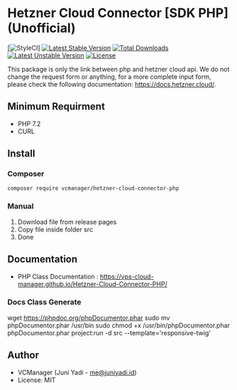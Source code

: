 # Hetzner Cloud Connector [SDK PHP] (Unofficial)

[![StyleCI](https://github.styleci.io/repos/266463223/shield?branch=master)]
[![Latest Stable Version](https://poser.pugx.org/vcmanager/hetzner-cloud-connector-php/v)](//packagist.org/packages/vcmanager/hetzner-cloud-connector-php)
[![Total Downloads](https://poser.pugx.org/vcmanager/hetzner-cloud-connector-php/downloads)](//packagist.org/packages/vcmanager/hetzner-cloud-connector-php)
[![Latest Unstable Version](https://poser.pugx.org/vcmanager/hetzner-cloud-connector-php/v/unstable)](//packagist.org/packages/vcmanager/hetzner-cloud-connector-php)
[![License](https://poser.pugx.org/vcmanager/hetzner-cloud-connector-php/license)](//packagist.org/packages/vcmanager/hetzner-cloud-connector-php)

This package is only the link between php and hetzner cloud api. We do not change the request form or anything, for a more complete input form, please check the following documentation: https://docs.hetzner.cloud/.

## Minimum Requirment
- PHP 7.2
- CURL

## Install

### Composer
```
composer require vcmanager/hetzner-cloud-connector-php
```

### Manual

1. Download file from release pages
2. Copy file inside folder src
3. Done

## Documentation
- PHP Class Documentation : https://vps-cloud-manager.github.io/Hetzner-Cloud-Connector-PHP/

### Docs Class Generate
wget https://phpdoc.org/phpDocumentor.phar
sudo mv phpDocumentor.phar /usr/bin
sudo chmod +x /usr/bin/phpDocumentor.phar
phpDocumentor.phar project:run -d src --template='responsive-twig'

## Author
- VCManager (Juni Yadi - me@juniyadi.id)
- License: MIT